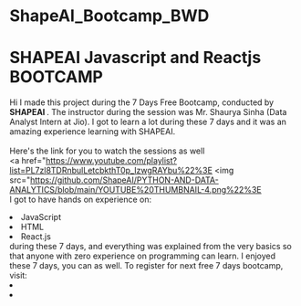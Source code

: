 # ShapeAI_Bootcamp_BWD
# SHAPEAI Javascript and Reactjs BOOTCAMP
Hi I made this project during the 7 Days Free Bootcamp, conducted by <b> SHAPEAI
</b>.
The instructor during the session was Mr. Shaurya Sinha (Data Analyst Intern at Jio). I got to
learn a lot during these 7 days and it was an amazing experience learning with SHAPEAI.
<br><br>Here's the link for you to watch the sessions as well<br>
<a href="https://www.youtube.com/playlist?list=PL7zl8TDRnbulLetcbkthT0p_IzwgRAYbu%22%3E <img src="https://github.com/ShapeAI/PYTHON-AND-DATA-ANALYTICS/blob/main/YOUTUBE%20THUMBNAIL-4.png%22%3E </a>
<br>I got to have hands on experience on:
<li>JavaScript
<li>HTML
<li>React.js
<br>during these 7 days, and everything was explained from the very basics so that
anyone with zero experience on programming can learn.
I enjoyed these 7 days, you can as well. To register for next free 7 days bootcamp, visit:
<a href="https://www.shapeai.tech/%22%3E www.shapeai.tech</a>
or follow SHAPEAI on:
<li><a href="https://in.linkedin.com/company/shapeai%22%3ELinkedIn</a>
<li><a href="https://www.instagram.com/shape.ai/?hl=en%22%3EInstagram</a>
<li><a href="https://www.youtube.com/channel/UCTUvDLTW9meuDXWcbmISPdA%22%3EYouTube</a>
<li><a href="https://github.com/shapeai%22%3EGitHub</a>

